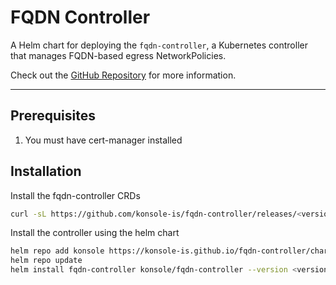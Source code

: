 # FQDN Controller

A Helm chart for deploying the `fqdn-controller`, a Kubernetes controller that manages FQDN-based egress 
NetworkPolicies.

Check out the [GitHub Repository](https://github.com/konsole-is/fqdn-controller) for more information.

---

## Prerequisites

1. You must have cert-manager installed
   
## Installation

Install the fqdn-controller CRDs

```bash
curl -sL https://github.com/konsole-is/fqdn-controller/releases/<version>/download/crds.yaml | kubectl apply -f -
```

Install the controller using the helm chart

```bash
helm repo add konsole https://konsole-is.github.io/fqdn-controller/charts
helm repo update
helm install fqdn-controller konsole/fqdn-controller --version <version>
```

